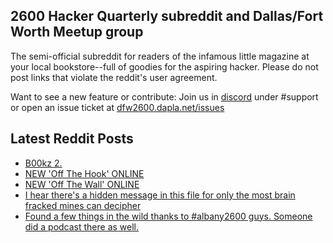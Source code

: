 ## 2600 Hacker Quarterly subreddit and Dallas/Fort Worth Meetup group
The semi-official subreddit for readers of the infamous little magazine at your local bookstore--full of goodies for the aspiring hacker. Please do not post links that violate the reddit's user agreement.

Want to see a new feature or contribute: 
Join us in [discord](https://dfw2600.dapla.net/chat) under #support or open an issue ticket at [dfw2600.dapla.net/issues](https://dfw2600.dapla.net/issues)

## Latest Reddit Posts
<!-- BLOG-POST-LIST:START -->
- [B00kz 2.](https://www.reddit.com/r/2600/comments/1amnkk5/b00kz_2/)
- [NEW 'Off The Hook' ONLINE](https://2600.com/hook/07-02-2024)
- [NEW 'Off The Wall' ONLINE](https://2600.com/wall/06-02-2024)
- [I hear there's a hidden message in this file for only the most brain fracked mines can decipher](https://www.reddit.com/r/2600/comments/1ak5fw0/i_hear_theres_a_hidden_message_in_this_file_for/)
- [Found a few things in the wild thanks to #albany2600 guys. Someone did a podcast there as well.](https://www.reddit.com/r/2600/comments/1ai9nn8/found_a_few_things_in_the_wild_thanks_to/)
<!-- BLOG-POST-LIST:END -->
